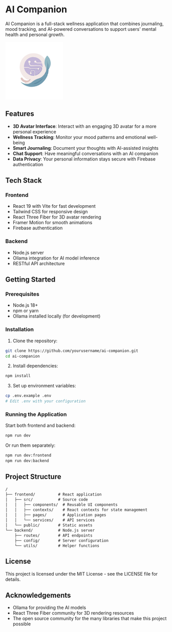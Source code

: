 # AI Companion

AI Companion is a full-stack wellness application that combines journaling, mood tracking, and AI-powered conversations to support users' mental health and personal growth.

<img src="frontend/public/logo.svg" alt="AI Companion Logo" width="180">


## Features

- **3D Avatar Interface**: Interact with an engaging 3D avatar for a more personal experience
- **Wellness Tracking**: Monitor your mood patterns and emotional well-being
- **Smart Journaling**: Document your thoughts with AI-assisted insights
- **Chat Support**: Have meaningful conversations with an AI companion
- **Data Privacy**: Your personal information stays secure with Firebase authentication

## Tech Stack

### Frontend
- React 19 with Vite for fast development
- Tailwind CSS for responsive design
- React Three Fiber for 3D avatar rendering
- Framer Motion for smooth animations
- Firebase authentication

### Backend
- Node.js server
- Ollama integration for AI model inference
- RESTful API architecture

## Getting Started

### Prerequisites
- Node.js 18+ 
- npm or yarn
- Ollama installed locally (for development)

### Installation

1. Clone the repository:
```bash
git clone https://github.com/yourusername/ai-companion.git
cd ai-companion
```

2. Install dependencies:
```bash
npm install
```

3. Set up environment variables:
```bash
cp .env.example .env
# Edit .env with your configuration
```

### Running the Application

Start both frontend and backend:
```bash
npm run dev
```

Or run them separately:
```bash
npm run dev:frontend
npm run dev:backend
```

## Project Structure

```
/
├── frontend/          # React application
│   ├── src/           # Source code
│   │   ├── components/  # Reusable UI components
│   │   ├── contexts/    # React contexts for state management
│   │   ├── pages/       # Application pages
│   │   └── services/    # API services
│   └── public/        # Static assets
└── backend/           # Node.js server
    ├── routes/        # API endpoints
    ├── config/        # Server configuration
    └── utils/         # Helper functions
```

## License

This project is licensed under the MIT License - see the LICENSE file for details.

## Acknowledgements

- Ollama for providing the AI models
- React Three Fiber community for 3D rendering resources
- The open source community for the many libraries that make this project possible
